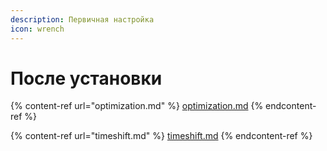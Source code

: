 ```yaml
---
description: Первичная настройка
icon: wrench
---
```


# После установки

{% content-ref url="optimization.md" %}
[optimization.md](optimization.md)
{% endcontent-ref %}

{% content-ref url="timeshift.md" %}
[timeshift.md](timeshift.md)
{% endcontent-ref %}
